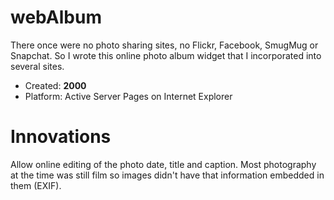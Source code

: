 # webAlbum
There once were no photo sharing sites, no Flickr, Facebook, SmugMug or Snapchat. So I wrote this online photo album widget that I incorporated into several sites.

- Created: **2000**
- Platform: Active Server Pages on Internet Explorer

# Innovations

Allow online editing of the photo date, title and caption. Most photography at the time was still film so images didn't have that information embedded in them (EXIF).
